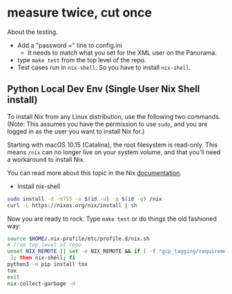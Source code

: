 # measure twice, cut once

About the testing.

* Add a "password =" line to config.ini
  * It needs to match what you set for the XML user on the Panorama.
* type `make test` from the top level of the repo.
* Test cases run in `nix-shell`. So you have to install `nix-shell`.

## Python Local Dev Env (Single User Nix Shell install)

To install Nix from any Linux distribution, use the following two commands.
(Note: This assumes you have the permission to use `sudo`, and you are logged
in as the user you want to install Nix for.)

Starting with macOS 10.15 (Catalina), the root filesystem is read-only.
This means `/nix` can no longer live on your system volume, and that you'll
need a workaround to install Nix.

You can read more about this topic in the Nix
[documentation](https://nixos.org/manual/nix/stable/#sect-macos-installation).

* Install nix-shell

```sh
sudo install -d -m755 -o $(id -u) -g $(id -g) /nix
curl -L https://nixos.org/nix/install | sh
```

Now you are ready to rock. Type `make test` or do things the old fashioned way:

```sh
source $HOME/.nix-profile/etc/profile.d/nix.sh
# from top level of repo
unset NIX_REMOTE || set -e NIX_REMOTE && if [ -f "gcp_tagging/requirements.txt"
 ]; then nix-shell; fi
python3 -m pip install tox
tox
exit
nix-collect-garbage -d
```
